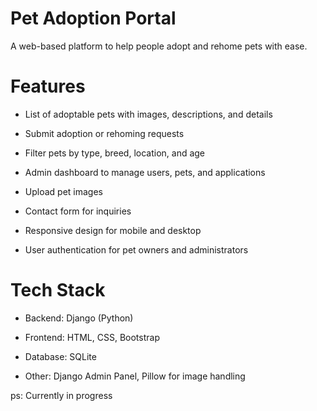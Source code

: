 # Pet Adoption Portal
A web-based platform to help people adopt and rehome pets with ease.


# Features
- List of adoptable pets with images, descriptions, and details

- Submit adoption or rehoming requests

- Filter pets by type, breed, location, and age

- Admin dashboard to manage users, pets, and applications

- Upload pet images

- Contact form for inquiries

- Responsive design for mobile and desktop

- User authentication for pet owners and administrators


# Tech Stack
- Backend: Django (Python)

- Frontend: HTML, CSS, Bootstrap

- Database: SQLite

- Other: Django Admin Panel, Pillow for image handling


ps: Currently in progress
